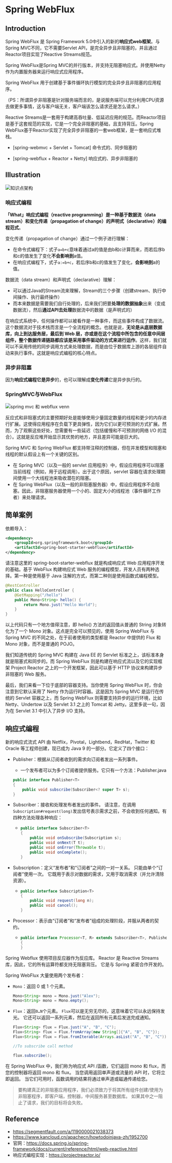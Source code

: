 # Spring WebFlux

## Introduction

Spring WebFlux 是 Spring Framework 5.0中引入的新的**响应式web框架**。与Spring MVC不同，它不需要Servlet API，是完全异步且非阻塞的，并且通过Reactor项目实现了Reactive Streams规范。

Spring WebFlux是Spring MVC的并行版本，并支持无阻塞响应式。并使用Netty作为内置服务器来运行响应式应用程序。

Spring WebFlux 用于创建基于事件循环执行模型的完全异步且非阻塞的应用程序。

（PS：所谓异步非阻塞是针对服务端而言的，是说服务端可以充分利用CPU资源去做更多事情，这与客户端无关，客户端该怎么请求还是怎么请求。）

Reactive Streams是一套用于构建高吞吐量、低延迟应用的规范。而Reactor项目是基于这套规范的实现，它是一个完全非阻塞的基础，且支持背压。Spring WebFlux基于Reactor实现了完全异步非阻塞的一套web框架，是一套响应式堆栈。

- [spring-webmvc + Servlet + Tomcat] 命令式的、同步阻塞的

- [spring-webflux + Reactor + Netty] 响应式的、异步非阻塞的

## Illustration

![知识点架构](https://cdn.jsdelivr.net/gh/edgarding77/microservice-platform-doc@latest/image/tech/webflux-intro.png)

### 响应式编程

**「What」响应式编程（reactive programming）**是一种基于**数据流（data stream）**和**变化传递（propagation of change）**的**声明式（declarative）的编程范式**。

变化传递（propagation of change）通过一个例子进行理解：

- 在命令式编程下：式子`a=b+c`意味着通过a的值是由b和c计算而来，而若后序b和c的值发生了变化**不会影响到**a值。
- 在响应式编程下，式子`a:=b+c`，若后序b和c的值发生了变化，**会影响到**a的值。

数据流（data stream）和声明式（declarative）理解：

- 可以通过Java的Stream流来理解，Stream的三个步骤（创建stream、执行中间操作、执行最终操作）
- 而本来数据是需要我们自行处理的，后来我们把要**处理的数据抽象**出来（变成数据流），然后**通过API去处理**数据流中的数据（是声明式的）

在响应式系统中，任何操作都可以被看作是一种事件，而这些事件构成了数据流。这个数据流对于技术栈而言是一个全流程的概念。也就是说，**无论是从底层数据库，向上到达服务层，最后到 Web 层，亦或是在这个流程中所包含的任意中间层组件，整个数据传递链路都应该是采用事件驱动的方式来进行运作**。这样，我们就可以不采用传统的同步调用方式来处理数据，而是由位于数据库上游的各层组件自动来执行事件。这就是响应式编程的核心特点。

### 异步非阻塞

因为**响应式编程它是异步**的，也可以理解成**变化传递**它是异步执行的。

### SpringMVC与WebFlux

![spring mvc 和 webflux venn](https://cdn.jsdelivr.net/gh/edgarding77/microservice-platform-doc@latest/image/tech/spring-mvc-and-webflux-venn.png)

反应式和非阻塞式的主要预期好处是能够使用少量固定数量的线程和更少的内存进行扩展。这使得应用程序在负载下更具弹性，因为它们以更可预测的方式扩展。然而，为了观察这些好处，您需要有一些延迟（包括缓慢和不可预测的网络 I/O 的混合）。这就是反应堆开始显示其优势的地方，并且差异可能是巨大的。

Spring MVC 和 Spring WebFlux 都支持带注释的控制器，但在并发模型和阻塞和线程的默认假设上有一个关键的区别。

- 在 Spring MVC（以及一般的 servlet 应用程序）中，假设应用程序可以阻塞当前线程（例如，用于远程调用）。出于这个原因，servlet 容器在请求处理期间使用一个大线程池来吸收潜在的阻塞。
- 在 Spring WebFlux（以及一般的非阻塞服务器）中，假设应用程序不会阻塞。因此，非阻塞服务器使用一个小的、固定大小的线程池（事件循环工作者）来处理请求。

## 简单案例

依赖导入：

```xml
<dependency>
    <groupId>org.springframework.boot</groupId>
    <artifactId>spring-boot-starter-webflux</artifactId>
</dependency>  
```

请注意这里的 spring-boot-starter-webflux 就是构成响应式 Web 应用程序开发的基础。基于 WebFlux 构建响应式 Web 服务的编程模型，开发人员有两种选择。第一种是使用基于 Java 注解的方式，而第二种则是使用函数式编程模型。

```java
@RestController
public class HelloController {
    @GetMapping("/hello")
    public Mono<String> hello() {
        return Mono.just("Hello World");
    }
}
```

以上代码只有一个地方值得注意，即 hello() 方法的返回值从普通的 String 对象转化为了一个 Mono 对象。这点是完全可以预见的，使用 Spring WebFlux 与 Spring MVC 的不同之处，在于前者使用的类型都是 Reactor 中提供的 Flux 和 Mono 对象，而不是普通的 POJO。

我们知道传统的 Spring MVC 构建在 Java EE 的 Servlet 标准之上，该标准本身就是阻塞式和同步的。而 Spring WebFlux 则是构建在响应式流以及它的实现框架 Project Reactor 之上的一个开发框架，因此可以基于 HTTP 协议来构建异步非阻塞的 Web 服务。

最后，我们来看一下位于底部的容器支持。当你使用 Spring WebFlux 时，你会注意到它默认采用了 Netty 作为运行时容器。这是因为 Spring MVC 是运行在传统的 Servlet 容器之上，而 Spring WebFlux 则需要支持异步的运行环境，比如 Netty、Undertow 以及 Servlet 3.1 之上的 Tomcat 和 Jetty。这里多说一句，因为在 Servlet 3.1 中引入了异步 I/O 支持。

## 响应式编程

新的响应式流式 API 由 Netflix，Pivotal，Lightbend，RedHat，Twitter 和 Oracle 等工程师创建，现已成为 Java 9 的一部分。它定义了四个接口：

- Publisher：根据从订阅者收到的需求向订阅者发出一系列事件。

  -  一个发布者可以为多个订阅者提供服务。它只有一个方法：Publisher.java

    ```java
    public interface Publisher<T> 
    {
    	public void subscribe(Subscriber<? super T> s);
    }
    ```

- Subscriber：接收和处理发布者发出的事件。 请注意，在调用`Subscription#request(long)`发出信号表示需求之前，不会收到任何通知。有四种方法处理各种响应：

  - ```java
    public interface Subscriber<T> 
    {
    	public void onSubscribe(Subscription s);
    	public void onNext(T t);
    	public void onError(Throwable t);
    	public void onComplete();
    }
    ```

- Subscription：定义“发布者”和“订阅者”之间的一对一关系。 只能由单个“订阅者”使用一次。 它既用于表示对数据的需求，又用于取消需求（并允许清除资源）。

  - ```java
    public interface Subscription<T> 
    {
    	public void request(long n);
    	public void cancel();
    }
    ```

- Processor：表示由“订阅者”和“发布者”组成的处理阶段，并服从两者的契约。

  - ```java
    public interface Processor<T, R> extends Subscriber<T>, Publisher<R> 
    {
    }
    ```

Spring Webflux 使用项目反应器作为反应库。 Reactor 是 Reactive Streams 库，因此，它的所有运算符都支持无阻塞背压。 它是与 Spring 紧密合作开发的。

Spring WebFlux 大量使用两个发布者：

- `Mono`：返回 0 或 1 个元素。

  ```java
  Mono<String> mono = Mono.just("Alex");
  Mono<String> mono = Mono.empty();
  ```

- `Flux`：返回`0…N`个元素。 `Flux`可以是无穷无尽的，这意味着它可以永远保持发光。 它还可以返回一系列元素，然后在返回所有元素后发送完成通知。

  ```java
  Flux<String> flux = Flux.just("A", "B", "C");
  Flux<String> flux = Flux.fromArray(new String[]{"A", "B", "C"});
  Flux<String> flux = Flux.fromIterable(Arrays.asList("A", "B", "C"));
  
  //To subscribe call method
  
  flux.subscribe();
  ```

在 Spring WebFlux 中，我们称为响应式 API /函数，它们返回 mono 和 flux，而您的控制器将返回 mono 和 flux。 当您调用返回单声道或流量的 API 时，它将立即返回。 当它们可用时，函数调用的结果将通过单声道或磁通传递给您。

> 要构建真正的非阻塞应用程序，我们必须致力于将其所有组件创建/使用为非阻塞程序，即客户端，控制器，中间服务甚至数据库。 如果其中之一阻止了请求，我们的目标将会失败。



## Reference

- https://segmentfault.com/a/1190000021038373
- https://www.kancloud.cn/apachecn/howtodoinjava-zh/1952700
- 官网：https://docs.spring.io/spring-framework/docs/current/reference/html/web-reactive.html
- 响应式编程实现：https://projectreactor.io/